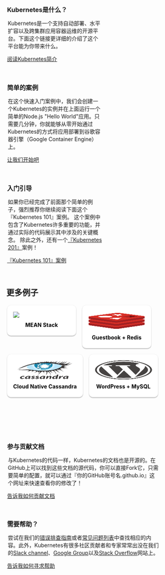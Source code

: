 ---
---
<style>
h2, h3, h4 {
  border-bottom: 0px !important;
}
.colContainer {
  padding-top:2px;
  padding-left: 2px;
  overflow: auto;
}
#samples a {
  color: #000;
}
.col3rd {
  display: block;
  width: 250px;
  float: left;
  margin-right: 30px;
  margin-bottom: 30px;
  overflow: hidden;
}
.col3rd h3, .col2nd h3 {
  margin-bottom: 0px !important;
}
.col3rd .button, .col2nd .button {
  margin-top: 20px;
  border-radius: 2px;
}
.col3rd p, .col2nd p {
  margin-left: 2px;
}
.col2nd {
  display: block;
  width: 400px;
  float: left;
  margin-right: 30px;
  margin-bottom: 30px;
  overflow: hidden;
}
.shadowbox {
  display: inline;
  float: left;
  text-transform: none;
  font-weight: bold;
  text-align: center;
  text-overflow: ellipsis;
  white-space: nowrap;
  overflow: hidden;
  line-height: 24px;
  position: relative;
  display: block;
  cursor: pointer;
  box-shadow: 0 2px 2px rgba(0,0,0,.24),0 0 2px rgba(0,0,0,.12);
  border-radius: 10px;
  background: #fff;
  transition: all .3s;
  padding: 16px;
  margin: 0 16px 16px 0;
  text-decoration: none;
  letter-spacing: .01em;
}
.shadowbox img {
    min-width: 150px;
    max-width: 150px;
    max-height: 50px;
}
</style>
<div class="colContainer">
  <div class="col3rd">
    <h3>Kubernetes是什么？</h3>
    <p>Kubernetes是一个支持自动部署、水平扩容以及跨集群应用容器运维的开源平台。下面这个链接更详细的介绍了这个平台能为你带来什么。</p>
    <a href="/docs/whatisk8s/" class="button">阅读Kubernetes简介</a>
  </div>
  <div class="col3rd">
    <h3>简单的案例</h3>
    <p>在这个快速入门案例中，我们会创建一个Kubernetes的实例并在上面运行一个简单的Node.js "Hello World"应用。只需要几分钟，你就能够从零开始通过Kubernetes的方式将应用部署到谷歌容器引擎（Google Container Engine）上。</p>
    <a href="/docs/hellonode/" class="button">让我们开始吧</a>
  </div>
  <div class="col3rd">
    <h3>入门引导</h3>
    <p>如果你已经完成了前面那个简单的例子，强烈推荐你继续阅读下面这个『Kubernetes 101』案例。 这个案例中包含了Kubernetes许多重要的功能，并通过实际的代码展示其中涉及的关键概念。 除此之外，还有一个<a href="/docs/user-guide/walkthrough/k8s201">『Kubernetes 201』</a>案例！</p>
    <a href="/docs/user-guide/walkthrough/" class="button">『Kubernetes 101』案例</a>
  </div>
</div>

## 更多例子

<div id="samples" class="colContainer">
<a href="/docs/getting-started-guides/meanstack/" class="shadowbox">
  <img src="/images/docs/meanstack/image_0.png"><br/>MEAN Stack
</a>
<a href="https://github.com/kubernetes/kubernetes/tree/{{page.githubbranch}}/examples/guestbook" target="_blank" class="shadowbox">
  <img src="/images/docs/redis.svg"><br/>Guestbook + Redis
</a>
<a href="https://github.com/kubernetes/kubernetes/tree/{{page.githubbranch}}/examples/cassandra" target="_blank" class="shadowbox">
  <img src="/images/docs/cassandra.svg"><br/>Cloud Native Cassandra
</a>
<a href="https://github.com/kubernetes/kubernetes/tree/{{page.githubbranch}}/examples/mysql-wordpress-pd/" target="_blank" class="shadowbox">
  <img src="/images/docs/wordpress.svg"><br/>WordPress + MySQL
</a>
</div>

<p>&nbsp;</p>
<p>&nbsp;</p>

<div class="colContainer">
  <div class="col2nd">
  <h3>参与贡献文档</h3>
  <p>与Kubernetes的代码一样，Kubernetes的文档也是开源的。在GitHub上可以找到这些文档的源代码，你可以直接Fork它，只需要简单的配置，就可以通过『你的GitHub账号名.github.io』这个网址来快速查看你的修改了！</p>
  <a href="/editdocs/" class="button">告诉我如何贡献文档</a>
  </div>
  <div class="col2nd">
  <h3>需要帮助？</h3>
  <p>尝试在我们的<a href="/docs/troubleshooting/">错误排查指南</a>或者<a href="https://github.com/kubernetes/kubernetes/wiki/User-FAQ">常见问题列表</a>中查找相应的内容。此外，Kubernetes有很多社区贡献者和专家常常出没在我们的<a href="http://slack.kubernetes.io/">Slack channel</a>、<a href="https://groups.google.com/forum/#!forum/google-containers">Google Group</a>以及<a href="http://stackoverflow.com/questions/tagged/kubernetes">Stack Overflow</a>网站上。</p>
  <a href="/docs/troubleshooting/" class="button">告诉我如何寻求帮助</a>
  </div>
</div>
